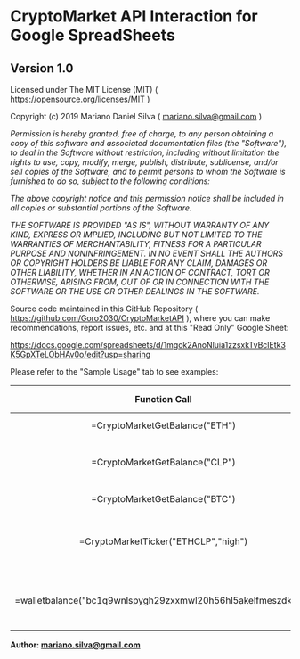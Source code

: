 # CryptoMarket API Interaction for Google SpreadSheets			
## Version 1.0 			
			
Licensed under The MIT License (MIT) ( https://opensource.org/licenses/MIT )			
			
Copyright (c) 2019 Mariano Daniel Silva ( mariano.silva@gmail.com )			

_Permission is hereby granted, free of charge, to any person obtaining a copy of this software and associated documentation files (the "Software"), to deal in the Software without restriction, including without limitation the rights to use, copy, modify, merge, publish, distribute, sublicense, and/or sell copies of the Software, and to permit persons to whom the Software is furnished to do so, subject to the following conditions:_

_The above copyright notice and this permission notice shall be included in all copies or substantial portions of the Software._

_THE SOFTWARE IS PROVIDED "AS IS", WITHOUT WARRANTY OF ANY KIND, EXPRESS OR IMPLIED, INCLUDING BUT NOT LIMITED TO THE WARRANTIES OF MERCHANTABILITY, FITNESS FOR A PARTICULAR PURPOSE AND NONINFRINGEMENT. IN NO EVENT SHALL THE AUTHORS OR COPYRIGHT HOLDERS BE LIABLE FOR ANY CLAIM, DAMAGES OR OTHER LIABILITY, WHETHER IN AN ACTION OF CONTRACT, TORT OR OTHERWISE, ARISING FROM, OUT OF OR IN CONNECTION WITH THE SOFTWARE OR THE USE OR OTHER DEALINGS IN THE SOFTWARE._
			
			
Source code maintained in this GitHub Repository ( https://github.com/Goro2030/CryptoMarketAPI ), where you can make recommendations, report issues, etc. and at this "Read Only" Google Sheet:

https://docs.google.com/spreadsheets/d/1mgok2AnoNluia1zzsxkTvBclEtk3K5GpXTeLObHAv0o/edit?usp=sharing

Please refer to the "Sample Usage" tab to see examples:

| Function Call                                                | Function Call Executing | Description                                       |
|:------------------------------------------------------------:|:-----------------------:|:-------------------------------------------------:|
| =CryptoMarketGetBalance("ETH")                               | Loading...              | My Balance in ETH                                 |
| =CryptoMarketGetBalance("CLP")                               | Loading...              | My Balance in Chilean Pesos (CLP)                 |
| =CryptoMarketGetBalance("BTC")                               | Loading...              | My Balance in BTC                                 |
| =CryptoMarketTicker("ETHCLP","high")                         | 223720                  | Price of the last transaction in ETH, in CLP      |
| =walletbalance("bc1q9wnlspygh29zxxmwl20h56hl5akelfmeszdknw") | 120804.9099             | Bitcoin Address balance of Bittrex'es Cold Wallet |



**Author: mariano.silva@gmail.com**
